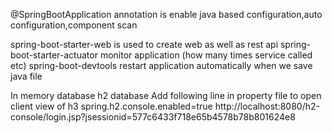 @SpringBootApplication annotation is enable java based configuration,auto configuration,component scan   

spring-boot-starter-web is used to create web as well as rest api 
spring-boot-starter-actuator monitor application (how many times service called etc)
spring-boot-devtools restart application automatically when we save java file

In memory database h2 database
Add following line in property file to open client view of h3
spring.h2.console.enabled=true
http://localhost:8080/h2-console/login.jsp?jsessionid=577c6433f718e65b4578b78b801624e8